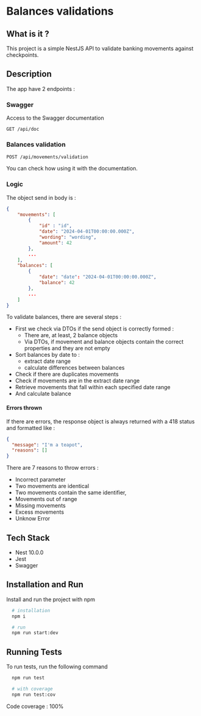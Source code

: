 # Balances validations

## What is it ?
This project is a simple NestJS API to validate banking movements against checkpoints.

## Description
The app have 2 endpoints :

### Swagger
Access to the Swagger documentation
```
GET /api/doc
```

### Balances validation
```
POST /api/movements/validation
```
You can check how using it with the documentation.

### Logic
The object send in body is :
```json
{
    "movements": [
        {
            "id" : "id",
            "date": "2024-04-01T00:00:00.000Z",
            "wording": "wording",
            "amount": 42
        },
        ...
    ],
    "balances": [
        {
            "date": "date": "2024-04-01T00:00:00.000Z",
            "balance": 42
        },
        ...
    ]
}
```
To validate balances, there are several steps :
- First we check via DTOs if the send object is correctly formed :
    - There are, at least, 2 balance objects
    - Via DTOs, if movement and balance objects contain the correct properties and they are not empty
- Sort balances by date to :
    - extract date range
    - calculate differences between balances
- Check if there are duplicates movements
- Check if movements are in the extract date range
- Retrieve movements that fall within each specified date range
- And calculate balance

#### Errors thrown
If there are errors, the response object is always returned with a 418 status and formatted like :
```json
{
  "message": "I'm a teapot",
  "reasons": []
}
```
There are 7 reasons to throw errors :
- Incorrect parameter
- Two movements are identical
- Two movements contain the same identifier,
- Movements out of range
- Missing movements
- Excess movements
- Unknow Error
## Tech Stack

- Nest 10.0.0
- Jest
- Swagger


## Installation and Run

Install and run the project with npm

```bash
  # installation
  npm i

  # run
  npm run start:dev
```
    
## Running Tests

To run tests, run the following command

```bash
  npm run test

  # with coverage
  npm run test:cov
```

Code coverage : 100%
